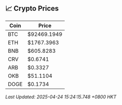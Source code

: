 ## 📈 Crypto Prices

| Coin | Price |
| ---- | ----- |
| BTC | $92469.1949 |
| ETH | $1767.3963 |
| BNB | $605.8283 |
| CRV | $0.6741 |
| ARB | $0.3327 |
| OKB | $51.1104 |
| DOGE | $0.1734 |

_Last Updated: 2025-04-24 15:24:15.748 +0800 HKT_